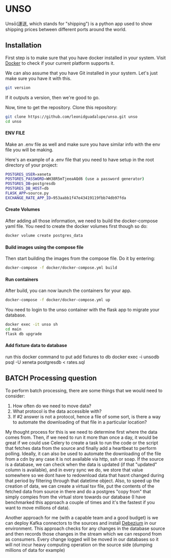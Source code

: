 # UNSO
Unsō(運送, which stands for "shipping") is a python app used to show shipping prices between different ports around the world.

## Installation
First step is to make sure that you have docker installed in your system. Visit [Docker](https://docs.docker.com/engine/install/) to check if your current platform supports it.

We can also assume that you have Git installed in your system. Let's just make sure you have it with this.
```bash
git version
```
If it outputs a version, then we're good to go.

Now, time to get the repository. Clone this repository:
```bash
git clone https://github.com/leonidguadalupe/unso.git unso
cd unso
```

#### ENV FILE
Make an .env file as well and make sure you have similar info with the env file you will be making. 

Here's an example of a .env file that you need to have setup in the root directory of your project:
```bash
POSTGRES_USER=xeneta
POSTGRES_PASSWORD=WH38R5mTjeeaAQd6 (use a password generator)
POSTGRES_DB=postgresdb
POSTGRES_DB_HOST=db
FLASK_APP=source.py
EXCHANGE_RATE_APP_ID=953aabb1f47e43419119fbb74db97fda
```
#### Create Volumes
After adding all those information, we need to build the docker-compose yaml file. You need to create the docker volumes first though so do:
```bash
docker volume create postgres_data
```
#### Build images using the compose file
Then start building the images from the compose file. Do it by entering:
```bash
docker-compose -f docker/docker-compose.yml build
```
#### Run containers
After build, you can now launch the containers for your app.
```bash
docker-compose -f docker/docker-compose.yml up
```

You need to login to the unso container with the flask app to migrate your database.
```bash
docker exec -it unso sh
cd main
flask db upgrade
```
#### Add fixture data to database
run this docker command to put add fixtures to db
docker exec -i unsodb psql -U xeneta postgresdb < rates.sql 

## BATCH Processing question
To perform batch processing, there are some things that we would need to consider:
1. How often do we need to move data?
2. What protocol is the data accessible with?
3. If #2 answer is not a protocol, hence a file of some sort, is there a way to automate the downloading of that file in a particular location?

My thought process for this is we need to determine first where the data comes from. Then, if we need to run it more than once a day, it would be great if we could use Celery to create a task to run the code or the script that fetches data from the source and finally add a heartbeat to perform polling. Ideally, it can also be used to automate the downloading of the file from a cdn by any case it is not available via http, ssh or soap. If the source is a database, we can check when the data is updated (if that "updated" column is available), and in every sync we do, we store that value somewhere so we dont have to redownload data that hasnt changed during that period by filtering through that datetime object. Also, to speed up the creation of data, we can create a virtual tsv file, put the contents of the fetched data from source in there and do a postgres "copy from" that simply compies from the virtual store towards our database (I have benchmarked this approach a couple of times and it's the fastest if you want to move millions of data).

Another approach for me (with a capable team and a good budget) is we can deploy Kafka connectors to the sources and install [Debezium](https://debezium.io/documentation/reference/index.html) in our environment. This approach checks for any changes in the database source and then records those changes in the stream which we can respond from as consumers. Every change logged will be moved in our databases so it will not incur heavy computing operation on the source side (dumping millions of data for example)